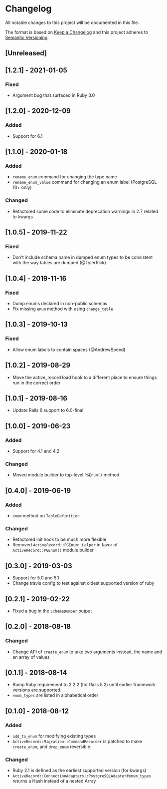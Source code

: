 # Changelog
All notable changes to this project will be documented in this file.

The format is based on [Keep a Changelog](http://keepachangelog.com/en/1.0.0/)
and this project adheres to [Semantic Versioning](http://semver.org/spec/v2.0.0.html).

## [Unreleased]

## [1.2.1] - 2021-01-05
### Fixed
- Argument bug that surfaced in Ruby 3.0

## [1.2.0] - 2020-12-09
### Added
- Support for 6.1

## [1.1.0] - 2020-01-18
### Added
- `rename_enum` command for changing the type name
- `rename_enum_value` command for changing an enum label (PostgreSQL 10+ only)

### Changed
- Refactored some code to eliminate deprecation warnings in 2.7 related to kwargs

## [1.0.5] - 2019-11-22
### Fixed
- Don't include schema name in dumped enum types to be consistent with the way tables are dumped (@TylerRick)

## [1.0.4] - 2019-11-16
### Fixed
- Dump enums declared in non-public schemas
- Fix missing `enum` method with using `change_table`

## [1.0.3] - 2019-10-13
### Fixed
- Allow enum labels to contain spaces (@AndrewSpeed)

## [1.0.2] - 2019-08-29
- Move the active_record load hook to a different place to ensure things run in the correct order

## [1.0.1] - 2019-08-16
- Update Rails 6 support to 6.0-final

## [1.0.0] - 2019-06-23
### Added
- Support for 4.1 and 4.2

### Changed
- Moved module builder to top-level `PGEnum()` method

## [0.4.0] - 2019-06-19
### Added
- `enum` method on `TableDefinition`

### Changed
- Refactored init hook to be much more flexible
- Removed `ActiveRecord::PGEnum::Helper` in favor of `ActiveRecord::PGEnum()` module builder

## [0.3.0] - 2019-03-03
- Support for 5.0 and 5.1
- Change travis config to test against oldest supported version of ruby

## [0.2.1] - 2019-02-22
- Fixed a bug in the `SchemaDumper` output

## [0.2.0] - 2018-08-18
### Changed
- Change API of `create_enum` to take two arguments instead, the name and an array of values

## [0.1.1] - 2018-08-14
- Bump Ruby requirement to 2.2.2 (for Rails 5.2) until earlier framework versions are supported.
- `enum_types` are listed in alphabetical order

## [0.1.0] - 2018-08-12
### Added
- `add_to_enum` for modifying existing types
- `ActiveRecord::Migration::CommandRecorder` is patched to make `create_enum`, and `drop_enum` reversible.

### Changed
- Ruby 2.1 is defined as the earliest supported version (for kwargs)
- `ActiveRecord::ConnectionAdapters::PostgreSQLAdapter#enum_types` returns a Hash instead of a nested Array

